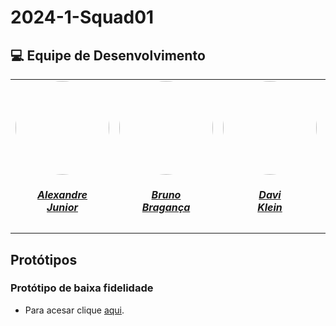 # 2024-1-Squad01
## 💻 Equipe de Desenvolvimento

<center>
<table style="margin-left: auto; margin-right: auto;">
    <tr>
        <td align="center">
            <a href="https://github.com/AlexandreLJr">
                <img style="border-radius: 50%;" src="https://github.com/AlexandreLJr.png" width="150px;"/>
                <h5 class="text-center">Alexandre<br>Junior</h5>
            </a>
        </td>
        <td align="center">
            <a href="https://github.com/BrunoBReis">
                <img style="border-radius: 50%;" src="https://github.com/BrunoBReis.png" width="150px;"/>
                <h5 class="text-center">Bruno<br>Bragança</h5>
            </a>
        </td>
        <td align="center">
            <a href="https://github.com/davi-Klevy">
                <img style="border-radius: 50%;" src="https://github.com/davi-Klevy.png" width="150px;"/>
                <h5 class="text-center">Davi<br>Klein</h5>
            </a>
        </td>
        <td align="center">
            <a href="https://github.com/manu-sgc">
                <img style="border-radius: 50%;" src="https://github.com/manu-sgc.png" width="150px;"/>
                <h5 class="text-center">Manoela<br>Garcia</h5>
            </a>
        </td>
         <td align="center">
            <a href="https://github.com/pLopess">
                <img style="border-radius: 50%;" src="https://github.com/pLopess.png" width="150px;"/>
                <h5 class="text-center">Pedro<br>Lopes</h5>
            </a>
        </td>
	<td align="center">
            <a href="https://github.com/VHbernardes">
                <img style="border-radius: 50%;" src="https://github.com/VHbernardes.png" width="150px;"/>
                <h5 class="text-center">Victor Hugo<br>Bernardes</h5>
            </a>
        </td>
</table>

</center>

## Protótipos 

### Protótipo de baixa fidelidade
- Para acesar clique [aqui](https://www.figma.com/proto/ktEvIqEpgsThoDwnXSdD3Y/Prototipo-de-baixa-fidelidade?type=design&node-id=6-698&t=4QpszmUyONW1vlTV-1&scaling=min-zoom&page-id=0%3A1&mode=design).
